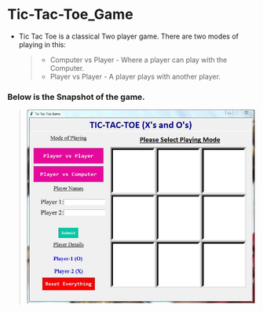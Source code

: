 # Tic-Tac-Toe_Game
- Tic Tac Toe is a classical Two player game. There are two modes of playing in this: 
  > - Computer vs Player - Where a player can play with the Computer. 
  > - Player vs Player - A player plays with another player.

### Below is the Snapshot of the game.
  > ![Tic-Tac-Toe](https://raw.githubusercontent.com/Ram-95/Tic-Tac-Toe_Game/master/snapshots/tic-tac-toe_game.JPG)
